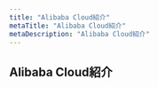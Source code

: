 ```yaml
---
title: "Alibaba Cloud紹介"
metaTitle: "Alibaba Cloud紹介"
metaDescription: "Alibaba Cloud紹介"
---
```


## Alibaba Cloud紹介

